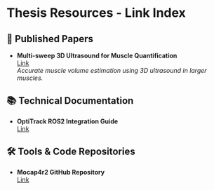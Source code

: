 # Thesis Resources - Link Index

## 📄 Published Papers

- **Multi-sweep 3D Ultrasound for Muscle Quantification**  
  [Link](https://www.sciencedirect.com/science/article/pii/S0021929023000702)  
  _Accurate muscle volume estimation using 3D ultrasound in larger muscles._

## 📚 Technical Documentation
- **OptiTrack ROS2 Integration Guide**  
  [Link](https://example.com/optitrack-ros2-guide)

## 🛠️ Tools & Code Repositories
- **Mocap4r2 GitHub Repository**  
  [Link](https://github.com/example/mocap4r2)

